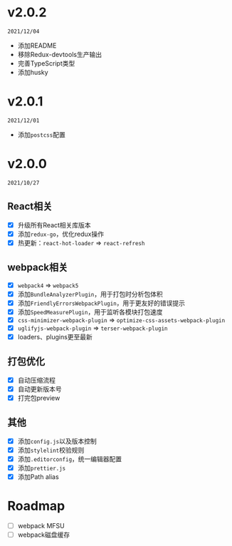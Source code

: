 # v2.0.2

`2021/12/04`

- 添加README
- 移除Redux-devtools生产输出
- 完善TypeScript类型
- 添加husky

# v2.0.1

`2021/12/01`

- 添加`postcss`配置

# v2.0.0

`2021/10/27`

## React相关

- [x] 升级所有React相关库版本
- [x] 添加`redux-go`，优化redux操作
- [x] 热更新：`react-hot-loader` => `react-refresh`

## webpack相关

- [x] `webpack4` => `webpack5`
- [x] 添加`BundleAnalyzerPlugin`，用于打包时分析包体积
- [x] 添加`FriendlyErrorsWebpackPlugin`，用于更友好的错误提示
- [x] 添加`SpeedMeasurePlugin`，用于监听各模块打包速度
- [x] `css-minimizer-webpack-plugin` => `optimize-css-assets-webpack-plugin`
- [x] `uglifyjs-webpack-plugin` => `terser-webpack-plugin`
- [x] loaders、plugins更至最新

## 打包优化

- [x] 自动压缩流程
- [x] 自动更新版本号
- [x] 打完包preview

## 其他

- [x] 添加`config.js`以及版本控制
- [x] 添加`stylelint`校验规则
- [x] 添加`.editorconfig`，统一编辑器配置
- [x] 添加`prettier.js`
- [x] 添加Path alias

# Roadmap

- [ ] webpack MFSU
- [ ] webpack磁盘缓存
